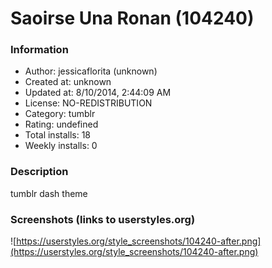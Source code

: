 # Saoirse Una Ronan (104240)

### Information
- Author: jessicaflorita (unknown)
- Created at: unknown
- Updated at: 8/10/2014, 2:44:09 AM
- License: NO-REDISTRIBUTION
- Category: tumblr
- Rating: undefined
- Total installs: 18
- Weekly installs: 0


### Description
tumblr dash theme


### Screenshots (links to userstyles.org)
![https://userstyles.org/style_screenshots/104240-after.png](https://userstyles.org/style_screenshots/104240-after.png)



